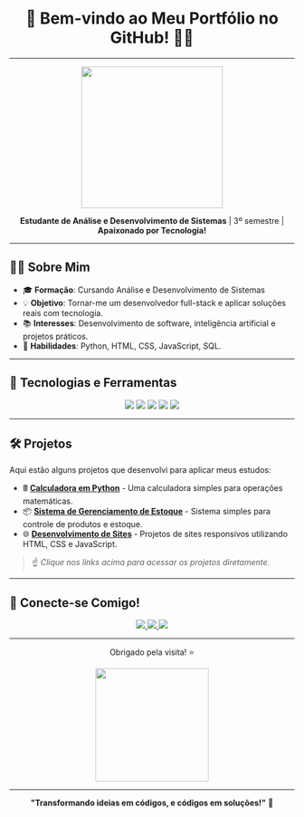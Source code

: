 <!-- README estilizado para seu GitHub -->

<h1 align="center">🚀 Bem-vindo ao Meu Portfólio no GitHub! 👨‍💻</h1>

---

<p align="center">
  <img src="https://media.giphy.com/media/xT9IgzoKnwFNmISR8I/giphy.gif" width="250">
</p>

<p align="center">
 <b>Estudante de Análise e Desenvolvimento de Sistemas</b> | 3º semestre | <b> Apaixonado por Tecnologia! </b>
</p>

---

## 👨‍🎓 Sobre Mim

- 🎓 **Formação**: Cursando Análise e Desenvolvimento de Sistemas 
- 💡 **Objetivo**: Tornar-me um desenvolvedor full-stack e aplicar soluções reais com tecnologia.
- 📚 **Interesses**: Desenvolvimento de software, inteligência artificial e projetos práticos.
- 🌟 **Habilidades**: Python, HTML, CSS, JavaScript, SQL.


---

## 🔧 Tecnologias e Ferramentas 

<p align="center">
  <img src="https://img.shields.io/badge/Python-3776AB?style=for-the-badge&logo=python&logoColor=white" />
  <img src="https://img.shields.io/badge/HTML5-E34F26?style=for-the-badge&logo=html5&logoColor=white" />
  <img src="https://img.shields.io/badge/CSS3-1572B6?style=for-the-badge&logo=css3&logoColor=white" />
  <img src="https://img.shields.io/badge/JavaScript-323330?style=for-the-badge&logo=javascript&logoColor=F7DF1E" />
  <img src="https://img.shields.io/badge/SQL-003B57?style=for-the-badge&logo=postgresql&logoColor=white" />
</p>

---

## 🛠️ Projetos

Aqui estão alguns projetos que desenvolvi para aplicar meus estudos:

- 🖩 <a href="" target="_blank">**[Calculadora em Python](#)**</a> - Uma calculadora simples para operações matemáticas.
- 📦 **[Sistema de Gerenciamento de Estoque](#)** - Sistema simples para controle de produtos e estoque.
- 🌐 **[Desenvolvimento de Sites](#)** - Projetos de sites responsivos utilizando HTML, CSS e JavaScript.

> ☝ *Clique nos links acima para acessar os projetos diretamente.*

---

## 💬 Conecte-se Comigo!

<p align="center">
  <a href="[https://www.linkedin.com/in/seu-perfil/](https://www.linkedin.com/in/edson-costa-da-silva-l-3a6a14273/)" target="_blank">
    <img src="https://img.shields.io/badge/LinkedIn-0A66C2?style=for-the-badge&logo=linkedin&logoColor=white" />
  </a>
  <a href="mailto:edson_hellsing2011@hotmail.com">
    <img src="https://img.shields.io/badge/Email-D14836?style=for-the-badge&logo=gmail&logoColor=white" />
  </a>
  <a href="https://wa.me/5561981044986" target="_blank">
    <img src="https://img.shields.io/badge/WhatsApp-25D366?style=for-the-badge&logo=whatsapp&logoColor=white" />
  </a
</p>

---

<p align="center">
  Obrigado pela visita! ⭐
</p>

<p align="center">
  <img src="https://media.giphy.com/media/xUPGcEliCc7bETyfO8/giphy.gif" width="200">
</p>

---

<p align="center">
  <b>"Transformando ideias em códigos, e códigos em soluções!"</b> 🚀
</p>
